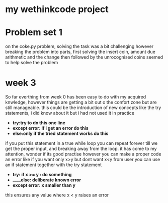 ﻿# my wethinkcode project
 
# Problem set 1
on the coke.py problem, solving the task was a bit challenging
however breaking the problem into parts, first solving the insert coin, amount due arithmetic and the change
then followed by the unrocognised coins seemed to help solve the problem

# week 3
So far everthing from week 0 has been easy to do with my acquired knwledge, however things are getting a bit out o the confort zone but are still manageable. this could be the introduction of new concepts like the try statements, i did know about it but i had not used it in practice

* **try:try to do this one line**
* **except error: if i get an error do this**
* **else:only if the tried statement works do this**

if you put this statement in a true while loop you can repeat forever till we get the proper input, and breaking away from the loop.
it has come to my attention, wonder if its good practise however you can make a proper code an error like if you want only x>y but dont want x<y from user you can use an if statement together with the try statement

* **try: if x >= y : do something**
* ____**else: deliberate known error**
*  **except error: x smaller than y**

this ensures any value where x < y raises an error
  

